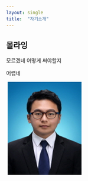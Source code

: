 ```yaml
---
layout: single
title:  "자기소개"
---
```


## 몰라잉



모르겠네 어떻게 써야할지 

어렵네

​                                                                                 ![112](../images/2021-03-21-first/112.jpg)   

